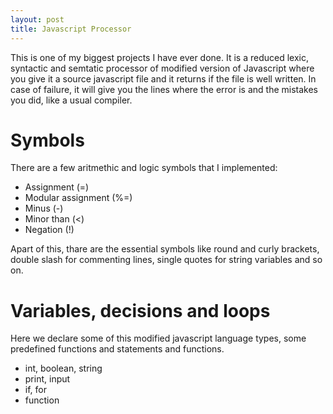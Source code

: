 ```yaml
---
layout: post
title: Javascript Processor
---
```


This is one of my biggest projects I have ever done. It is a reduced lexic, syntactic and semtatic processor of modified version of Javascript where you give it a source javascript file and it returns if the file is well written. In case of failure, it will give you the lines where the error is and the mistakes you did, like a usual compiler.

# Symbols

There are a few aritmethic and logic symbols that I implemented:

* Assignment (=) 
* Modular assignment (%=)
* Minus (-)
* Minor than (<)
* Negation (!)

Apart of this, thare are the essential symbols like round and curly brackets, double slash for commenting lines, single quotes for string variables and so on.

# Variables, decisions and loops

Here we declare some of this modified javascript language types, some predefined functions and statements and functions.

* int, boolean, string
* print, input
* if, for
* function
